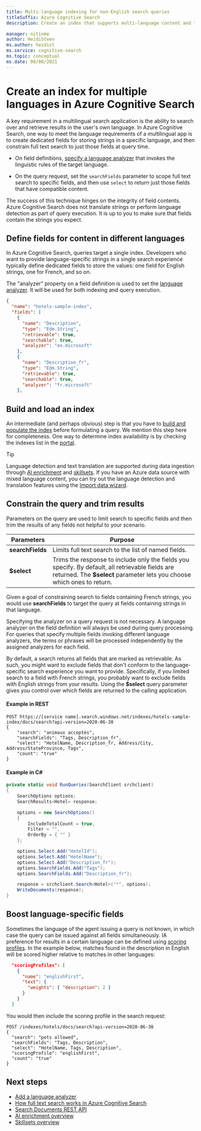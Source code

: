 ```yaml
---
title: Multi-language indexing for non-English search queries
titleSuffix: Azure Cognitive Search
description: Create an index that supports multi-language content and then create queries scoped to that content.

manager: nitinme
author: HeidiSteen
ms.author: heidist
ms.service: cognitive-search
ms.topic: conceptual
ms.date: 09/08/2021
---
```


# Create an index for multiple languages in Azure Cognitive Search

A key requirement in a multilingual search application is the ability to search over and retrieve results in the user's own language. In Azure Cognitive Search, one way to meet the language requirements of a multilingual app is to create dedicated fields for storing strings in a specific language, and then constrain full text search to just those fields at query time.

+ On field definitions, [specify a language analyzer](index-add-language-analyzers.md) that invokes the linguistic rules of the target language. 

+ On the query request, set the `searchFields` parameter to scope full text search to specific fields, and then use `select` to return just those fields that have compatible content.

The success of this technique hinges on the integrity of field contents. Azure Cognitive Search does not translate strings or perform language detection as part of query execution. It is up to you to make sure that fields contain the strings you expect.

## Define fields for content in different languages

In Azure Cognitive Search, queries target a single index. Developers who want to provide language-specific strings in a single search experience typically define dedicated fields to store the values: one field for English strings, one for French, and so on.

The "analyzer" property on a field definition is used to set the [language analyzer](index-add-language-analyzers.md). It will be used for both indexing and query execution.

```JSON
{
  "name": "hotels-sample-index",
  "fields": [
    {
      "name": "Description",
      "type": "Edm.String",
      "retrievable": true,
      "searchable": true,
      "analyzer": "en.microsoft"
    },
    {
      "name": "Description_fr",
      "type": "Edm.String",
      "retrievable": true,
      "searchable": true,
      "analyzer": "fr.microsoft"
    },
```

## Build and load an index

An intermediate (and perhaps obvious) step is that you have to [build and populate the index](search-get-started-dotnet.md) before formulating a query. We mention this step here for completeness. One way to determine index availability is by checking the indexes list in the [portal](https://portal.azure.com).

> [!TIP]
> Language detection and text translation are supported during data ingestion through [AI enrichment](cognitive-search-concept-intro.md) and [skillsets](cognitive-search-working-with-skillsets.md). If you have an Azure data source with mixed language content, you can try out the language detection and translation features using the [Import data wizard](cognitive-search-quickstart-blob.md).

## Constrain the query and trim results

Parameters on the query are used to limit search to specific fields and then trim the results of any fields not helpful to your scenario. 

| Parameters | Purpose |
|-----------|--------------|
| **searchFields** | Limits full text search to the list of named fields. |
| **$select** | Trims the response to include only the fields you specify. By default, all retrievable fields are returned. The **$select** parameter lets you choose which ones to return. |

Given a goal of constraining search to fields containing French strings, you would use **searchFields** to target the query at fields containing strings in that language.

Specifying the analyzer on a query request is not necessary. A language analyzer on the field definition will always be used during query processing. For queries that specify multiple fields invoking different language analyzers, the terms or phrases will be processed independently by the assigned analyzers for each field.

By default, a search returns all fields that are marked as retrievable. As such, you might want to exclude fields that don't conform to the language-specific search experience you want to provide. Specifically, if you limited search to a field with French strings, you probably want to exclude fields with English strings from your results. Using the **$select** query parameter gives you control over which fields are returned to the calling application.

#### Example in REST

```http
POST https://[service name].search.windows.net/indexes/hotels-sample-index/docs/search?api-version=2020-06-30
{
    "search": "animaux acceptés",
    "searchFields": "Tags, Description_fr",
    "select": "HotelName, Description_fr, Address/City, Address/StateProvince, Tags",
    "count": "true"
}
```

#### Example in C#

```csharp
private static void RunQueries(SearchClient srchclient)
{
    SearchOptions options;
    SearchResults<Hotel> response;

    options = new SearchOptions()
    {
        IncludeTotalCount = true,
        Filter = "",
        OrderBy = { "" }
    };

    options.Select.Add("HotelId");
    options.Select.Add("HotelName");
    options.Select.Add("Description_fr");
    options.SearchFields.Add("Tags");
    options.SearchFields.Add("Description_fr");

    response = srchclient.Search<Hotel>("*", options);
    WriteDocuments(response);
}
```

## Boost language-specific fields

Sometimes the language of the agent issuing a query is not known, in which case the query can be issued against all fields simultaneously. IA preference for results in a certain language can be defined using [scoring profiles](index-add-scoring-profiles.md). In the example below, matches found in the description in English will be scored higher relative to matches in other languages:

```JSON
  "scoringProfiles": [
    {
      "name": "englishFirst",
      "text": {
        "weights": { "description": 2 }
      }
    }
  ]
```

You would then include the scoring profile in the search request:

```http
POST /indexes/hotels/docs/search?api-version=2020-06-30
{
  "search": "pets allowed",
  "searchFields": "Tags, Description",
  "select": "HotelName, Tags, Description",
  "scoringProfile": "englishFirst",
  "count": "true"
}
```

## Next steps

+ [Add a language analyzer](index-add-language-analyzers.md)
+ [How full text search works in Azure Cognitive Search](search-lucene-query-architecture.md)
+ [Search Documents REST API](/rest/api/searchservice/search-documents)
+ [AI enrichment overview](cognitive-search-concept-intro.md)
+ [Skillsets overview](cognitive-search-working-with-skillsets.md)